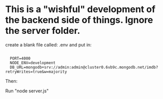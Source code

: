 # This is a "wishful" development of the backend side of things. Ignore the server folder.


create a blank file called:   .env
and put in:

```

  PORT=4000
  NODE_ENV=development
  DB_URL=mongodb+srv://admin:admin@cluster0.6vb9c.mongodb.net/imdb?retryWrites=true&w=majority
```

Then:


Run "node server.js" 
